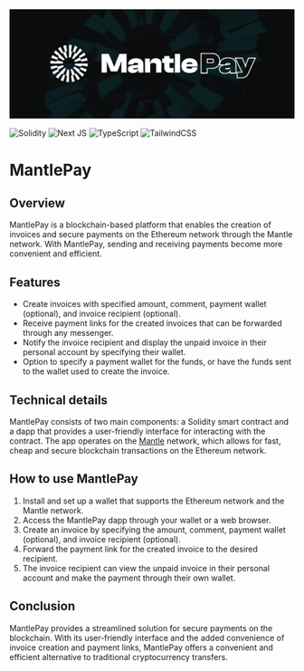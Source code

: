 <img src="./public/banner.png">

![Solidity](https://img.shields.io/badge/Solidity-%23363636.svg?style=for-the-badge&logo=solidity&logoColor=white)
![Next JS](https://img.shields.io/badge/Next-black?style=for-the-badge&logo=next.js&logoColor=white)
![TypeScript](https://img.shields.io/badge/typescript-%23007ACC.svg?style=for-the-badge&logo=typescript&logoColor=white)
![TailwindCSS](https://img.shields.io/badge/tailwindcss-%2338B2AC.svg?style=for-the-badge&logo=tailwind-css&logoColor=white)

# MantlePay
## Overview

MantlePay is a blockchain-based platform that enables the creation of invoices and secure payments on the Ethereum network through the Mantle network. With MantlePay, sending and receiving payments become more convenient and efficient.

## Features

- Create invoices with specified amount, comment, payment wallet (optional), and invoice recipient (optional).
- Receive payment links for the created invoices that can be forwarded through any messenger.
- Notify the invoice recipient and display the unpaid invoice in their personal account by specifying their wallet.
- Option to specify a payment wallet for the funds, or have the funds sent to the wallet used to create the invoice.

## Technical details

MantlePay consists of two main components: a Solidity smart contract and a dapp that provides a user-friendly interface for interacting with the contract. The app operates on the [Mantle](https://www.mantle.xyz/) network, which allows for fast, cheap and secure blockchain transactions on the Ethereum network.

## How to use MantlePay

1. Install and set up a wallet that supports the Ethereum network and the Mantle network.
2. Access the MantlePay dapp through your wallet or a web browser.
3. Create an invoice by specifying the amount, comment, payment wallet (optional), and invoice recipient (optional).
4. Forward the payment link for the created invoice to the desired recipient.
5. The invoice recipient can view the unpaid invoice in their personal account and make the payment through their own wallet.

## Conclusion

MantlePay provides a streamlined solution for secure payments on the blockchain. With its user-friendly interface and the added convenience of invoice creation and payment links, MantlePay offers a convenient and efficient alternative to traditional cryptocurrency transfers.